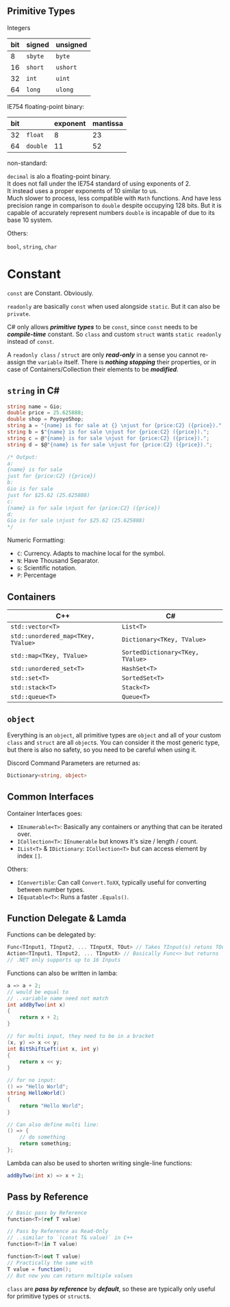 ## Primitive Types

Integers

| bit | signed   | unsigned |
| --- | -------- | -------- |
|  8  | `sbyte`  | `byte`   |
| 16  | `short`  | `ushort` |
| 32  | `int`    | `uint`   |
| 64  | `long`   | `ulong`  |

IE754 floating-point binary:

| bit |          | exponent | mantissa |
| --- | -------- | -------- | -------- |
|  32 | `float`  |       8  |       23 |
|  64 | `double` |      11  |       52 |

non-standard:

`decimal` is alo a floating-point binary.
<br/>It does not fall under the IE754 standard of using exponents of 2.
<br/>It instead uses a proper exponents of 10 similar to us.
<br/>Much slower to process, less compatible with `Math` functions. And have less precision range in comparison to `double` despite occupying 128 bits. But it is capable of accurately represent numbers `double` is incapable of due to its base 10 system.

Others:

`bool`, `string`, `char`

# Constant

`const` are Constant. Obviously.

`readonly` are basically `const` when used alongside `static`. But it can also be `private`.

C# only allows ***primitive types*** to be `const`, since `const` needs to be ***compile-time*** constant. So `class` and custom `struct` wants `static readonly` instead of `const`.

A `readonly class` / `struct` are only ***read-only*** in a sense you cannot re-assign the `variable` itself. There is ***nothing stopping*** their properties, or in case of Containers/Collection their elements to be ***modified***.

## `string` in C#

```cs
string name = Gio;
double price = 25.625888;
double shop = PoyoyoShop;
string a = "{name} is for sale at {} \njust for {price:C2} ({price})."
string b = $"{name} is for sale \njust for {price:C2} ({price}).";
string c = @"{name} is for sale \njust for {price:C2} ({price}).";
string d = $@"{name} is for sale \njust for {price:C2} ({price}).";

/* Output:
a:
{name} is for sale
just for {price:C2} ({price})
b:
Gio is for sale
just for $25.62 (25.625888)
c:
{name} is for sale \njust for {price:C2} ({price})
d:
Gio is for sale \njust for $25.62 (25.625888)
*/
```

Numeric Formatting:

- `C`: Currency. Adapts to machine local for the symbol.
- `N`: Have Thousand Separator.
- `G`: Scientific notation.
- `P`: Percentage

## Containers

| C++                                | C#                               |
| ---------------------------------- | -------------------------------- |
| `std::vector<T>`                   | `List<T>`                        |
| `std::unordered_map<TKey, TValue>` | `Dictionary<TKey, TValue>`       |
| `std::map<TKey, TValue>`           | `SortedDictionary<TKey, TValue>` |
| `std::unordered_set<T>`            | `HashSet<T>`                     |
| `std::set<T>`                      | `SortedSet<T>`                   |
| `std::stack<T>`                    | `Stack<T>`                       |
| `std::queue<T>`                    | `Queue<T>`                       |

## `object`

Everything is an `object`, all primitive types are `object` and all of your custom `class` and `struct` are all `object`s. You can consider it the most generic type, but there is also no safety, so you need to be careful when using it.

Discord Command Parameters are returned as:

```cs
Dictionary<string, object>
```

## Common Interfaces

Container Interfaces goes:

- `IEnumerable<T>`: Basically any containers or anything that can be iterated over.
- `ICollection<T>`: `IEnumerable` but knows it's size / length / count.
- `IList<T>` & `IDictionary`: `ICollection<T>` but can access element by index `[]`.

Others:

- `IConvertible`: Can call `Convert.ToXX`, typically useful for converting between number types.
- `IEquatable<T>`: Runs a faster `.Equals()`.

## Function Delegate & Lamda

Functions can be delegated by:

```cs
Func<TInput1, TInput2, ... TInputX, TOut> // Takes TInput(s) retuns TOut
Action<TInput1, TInput2, ... TInputX> // Basically Func<> but returns `void`
// .NET only supports up to 16 Inputs
```

Functions can also be written in lamba:

```cs
a => a + 2;
// would be equal to
// ..variable name need not match
int addByTwo(int x)
{
    return x + 2;
}

// for multi input, they need to be in a bracket
(x, y) => x << y;
int BitShiftLeft(int x, int y)
{
    return x << y;
}

// for no input:
() => "Hello World";
string HelloWorld()
{
    return "Hello World";
}

// Can also define multi line:
() => {
    // do something
    return something;
};
```

Lambda can also be used to shorten writing single-line functions:

```cs
addByTwo(int x) => x + 2;
```

## Pass by Reference

```cs
// Basic pass by Reference
function<T>(ref T value)

// Pass by Reference as Read-Only
// ..similar to `(const T& value)` in C++
function<T>(in T value)

function<T>(out T value)
// Practically the same with
T value = function();
// But now you can return multiple values
```

`class` are ***pass by reference*** by ***default***, so these are typically only useful for primitive types or `struct`s.
